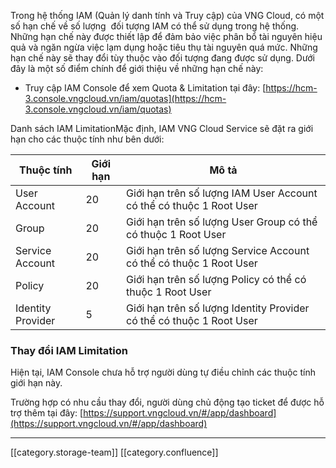 Trong hệ thống IAM (Quản lý danh tính và Truy cập) của VNG Cloud, có một số hạn chế về số lượng  đối tượng IAM có thể sử dụng trong hệ thống. Những hạn chế này được thiết lập để đảm bảo việc phân bổ tài nguyên hiệu quả và ngăn ngừa việc lạm dụng hoặc tiêu thụ tài nguyên quá mức. Những hạn chế này sẽ thay đổi tùy thuộc vào đối tượng đang được sử dụng. Dưới đây là một số điểm chính để giới thiệu về những hạn chế này:


* Truy cập IAM Console để xem Quota & Limitation tại đây: [https://hcm-3.console.vngcloud.vn/iam/quotas](https://hcm-3.console.vngcloud.vn/iam/quotas)

Danh sách IAM LimitationMặc định, IAM VNG Cloud Service sẽ đặt ra giới hạn cho các thuộc tính như bên dưới:



| Thuộc tính | Giới hạn | Mô tả | 
|  --- |  --- |  --- | 
| User Account | 20 | Giới hạn trên số lượng IAM User Account có thể có thuộc 1 Root User | 
| Group | 20 | Giới hạn trên số lượng User Group có thể có thuộc 1 Root User | 
| Service Account | 20 | Giới hạn trên số lượng Service Account có thể có thuộc 1 Root User | 
| Policy | 20 | Giới hạn trên số lượng Policy có thể có thuộc 1 Root User | 
| Identity Provider | 5 | Giới hạn trên số lượng Identity Provider có thể có thuộc 1 Root User | 


### Thay đổi IAM Limitation
Hiện tại, IAM Console chưa hỗ trợ người dùng tự điều chỉnh các thuộc tính giới hạn này.

Trường hợp có nhu cầu thay đổi, người dùng chủ động tạo ticket để được hỗ trợ thêm tại đây: [https://support.vngcloud.vn/#/app/dashboard](https://support.vngcloud.vn/#/app/dashboard)



*****

[[category.storage-team]] 
[[category.confluence]] 

